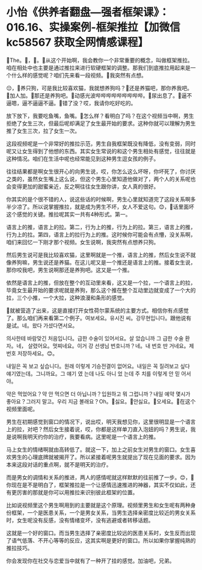 # 小怡《供养者翻盘—强者框架课》：016.16、实操案例-框架推拉【加微信 kc58567 获取全网情感课程】

🎼The。🎼，🎼。🎼从这个开始啊，我会教你一个非常重要的概念，叫做框架推拉。咱在相处中也主要是通过推拉来进行软硬框架的调整。那我们到底推拉用起来是一个什么样的感觉呢？咱们先来看一段视频。🎼我突然有点想。

😔，🎼养只狗，可是我比较喜欢猫，我就想养狗吗？🎼还是养猫吧，那你养我吧。🎼加人加。🎼那还是养狗吧。🎼动感光波哔哔哔哔哔哔哔哔哔。🎼尿出息了。🎼逼不逼嗯，逼不逼逼不逼。🎼错了没？哎，我请你吃好吃的。

放下放下，我要吃鱼嘴，鱼嘴。🎼怎么样？看明白了吗？在这个视频当中啊，男生拒绝了女生三次，但最后呢却满足了女生最开始的要求。这种你就可以理解为男生推了女生三次，拉了女生一次。

这段视频呢是一个非常好的推拉示范，男生自我框架既没有降低，没有变弱，同时呢又让女生得到了他想的东西。其实女生常说的和这个男生相处有感觉，往往就是这种情况。咱们在生活中呢也经常能见到这种男生逗女孩的例子。

往往结果都是啊女生很开心的向男生说，哎，你怎么这么坏呀，你坏死了，你讨厌之类的，虽然女生嘴上这么说，但这个男生心里知道他做对了，两个人的关系呢也会变得更加的甜蜜亲近，反之啊往往女生跟你讲，女人真的很好。

你其实的是个很不错的人，说这些话的时候啊，男生心里就知道完了这段关系啊多半少凉了。所以说掌握推拉，就是成为男生不坏，女人不爱这句。😊，🎼话里面坏这个感觉的关键。推拉呢其实一共有4种形式。第一。

语言上的推，语言上的拉。第二，行为上的推，行为上的拉。第三，语言上的推，行为上的拉。第四，语言上的拉行为上的推。这时候你可能会有点懵，没关系啊，咱们来回忆一下刚才那个视频。女生说啊，我突然有点想养只狗。

然后男生说可是我比较喜欢猫，这里啊就是一个推，语言上的推，然后女生说不就像养狗嘛，男生说还是养猫。在这儿呢又是一个推还是语言上的推。接着女生说，那你咬我吧，男生说啊那还是养狗吧。这又是一个推。

依然是语言上的推，但放在整个的互动里来看，这又是一个拉，一个语言上的拉，毕竟女生最开始的要求呢就是养狗，那么这个推在整个互动里边就变成了一个大的拉，三个小推，一个大拉，这种浪漫和条形的感觉。

🎼就被营造了出来，这是直接打开女性荷尔蒙系统的主要方式。相信你有点感觉了。那么咱们再来看第二个例子。여보세요。유시진 씨。강무현입니다。跟他说有是试。네。왔다 가셨다면서요。

의사한테 바람맞긴 처음입니다。급한 수술이 있어서요。살 았습니까 그 급한 수술 환자。네， 살렸어요。멋찌네요。이거 강 선생님 번호니까？네。내 번호 딴 거네요。제 번호 저장하세요。😊。

내일은 꼭 보고 싶습니다。원래 이렇게 기승전결이 없어요。내일은 꼭 질려보고 싶다 얘기였는데。그니까요。그 얘기 였 는데 나도 아니 었 는데 주 치를 이렇게 안 믿 어서야。

약은 먹었어요？약 안 먹으면 더 아닙니까？입원하고 뭐 그럽니까？내일 예약 몇시가 좋아요？그러지 말고。우리 지금 볼래요？Oh。🎼싫요。🎼안싫요。🎼오세요。🎼在这个视频里面呢。

男生在初期感觉到窗口的情况下，说出哎，明天我想见你，这里很明显是一个语言上的拉，对吧？然后女生接着说，哎，你都是这样单刀直入泡妞的吗？男生说，我是说啊我明天约你的治疗，我要看病。这里呢是一个语言上的推。

马上女生的情绪啊就由高转低了。就这一下，加上之前女生对男生的窗口。女生喜欢男生的心理底牌就被揭开了。所以紧接着呢男生就提出了现在见面的要求。因为本来这段对话的重点啊，就不是明天的治疗。

而是男女的调情和关系的推进，两人的感情呢就这样默默的往前推了一步。😊，🎼你现在是不是明白了，框架推拉是一个让感情迅速推进的神器，其实不仅如此，还有更厉害的那就是你可以用推拉来识别彼此框架的位置。

比如说视频里这个男生啊用到的主要就是这个原理。视频里男生和女生呢有两种身份框架，一个是医患关系，一个是男女关系，当男生选择亲密度比较近的男女关系时，女生呢没有反感，没有情绪变坏，没有逃避或者转移话题。

这就是一个好的窗口。而当男生选择了亲密度比较远的医患关系时，女生反而出现了语气低落、不开心等等的反应，这其实啊是更好的窗口。所以如果你掌握纯熟的推拉技巧。

你会发现你在社交与恋爱当中就有了一种开了挂的感觉。加油吧，兄弟。